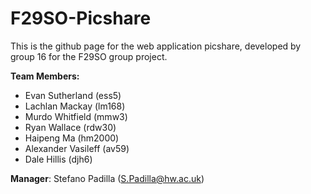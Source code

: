 # F29SO-Picshare

This is the github page for the web application picshare, developed by group 16 for the F29SO group project.

**Team Members:**
* Evan Sutherland (ess5)
* Lachlan Mackay (lm168)
* Murdo Whitfield (mmw3)
* Ryan Wallace (rdw30)
* Haipeng Ma (hm2000)
* Alexander Vasileff (av59)
* Dale Hillis (djh6)

**Manager**: Stefano Padilla (S.Padilla@hw.ac.uk)
